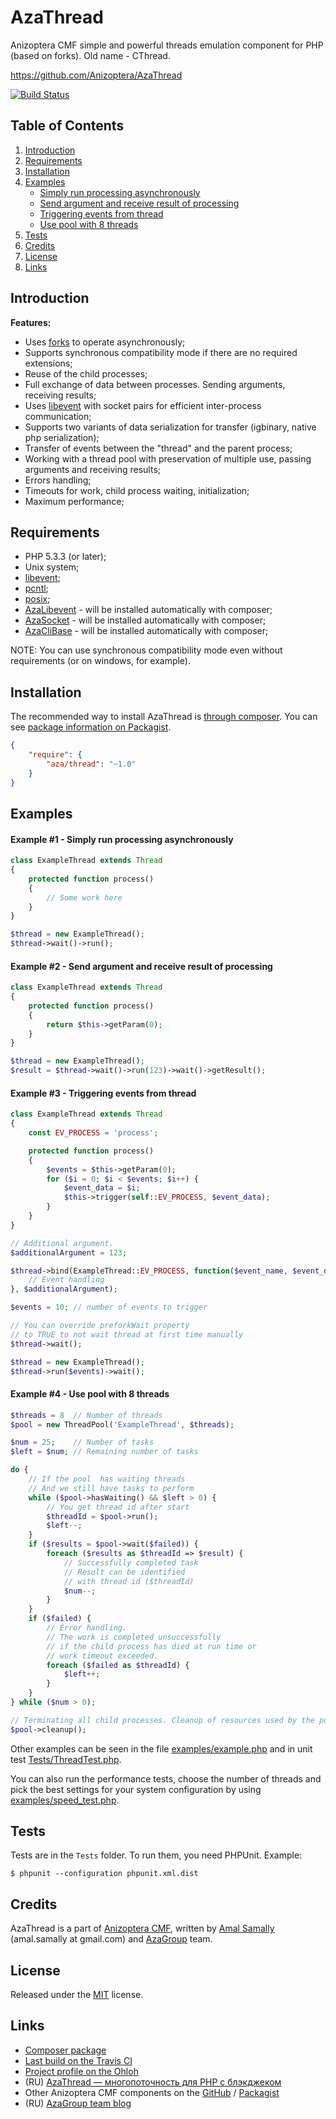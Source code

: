 AzaThread
=========

Anizoptera CMF simple and powerful threads emulation component for PHP (based on forks).
Old name - CThread.

https://github.com/Anizoptera/AzaThread

[![Build Status][TravisImage]][Travis]


Table of Contents
-----------------

1. [Introduction](#introduction)
2. [Requirements](#requirements)
3. [Installation](#installation)
4. [Examples](#examples)
   * [Simply run processing asynchronously](#example-1---simply-run-processing-asynchronously)
   * [Send argument and receive result of processing](#example-2---send-argument-and-receive-result-of-processing)
   * [Triggering events from thread](#example-3---triggering-events-from-thread)
   * [Use pool with 8 threads](#example-4---use-pool-with-8-threads)
5. [Tests](#tests)
6. [Credits](#credits)
7. [License](#license)
8. [Links](#links)


Introduction
------------

**Features:**

* Uses [forks](http://php.net/pcntl-fork) to operate asynchronously;
* Supports synchronous compatibility mode if there are no required extensions;
* Reuse of the child processes;
* Full exchange of data between processes. Sending arguments, receiving results;
* Uses [libevent][] with socket pairs for efficient inter-process communication;
* Supports two variants of data serialization for transfer (igbinary, native php serialization);
* Transfer of events between the "thread" and the parent process;
* Working with a thread pool with preservation of multiple use, passing arguments and receiving results;
* Errors handling;
* Timeouts for work, child process waiting, initialization;
* Maximum performance;


Requirements
------------

* PHP 5.3.3 (or later);
* Unix system;
* [libevent][];
* [pcntl](http://php.net/pcntl);
* [posix](http://php.net/posix);
* [AzaLibevent](https://github.com/Anizoptera/AzaLibEvent) - will be installed automatically with composer;
* [AzaSocket](https://github.com/Anizoptera/AzaSocket) - will be installed automatically with composer;
* [AzaCliBase](https://github.com/Anizoptera/AzaCliBase) - will be installed automatically with composer;

NOTE: You can use synchronous compatibility mode even without requirements (or on windows, for example).


Installation
------------

The recommended way to install AzaThread is [through composer](http://getcomposer.org).
You can see [package information on Packagist][ComposerPackage].

```JSON
{
	"require": {
		"aza/thread": "~1.0"
	}
}
```


Examples
--------

#### Example #1 - Simply run processing asynchronously

```php
class ExampleThread extends Thread
{
	protected function process()
	{
		// Some work here
	}
}

$thread = new ExampleThread();
$thread->wait()->run();
```

#### Example #2 - Send argument and receive result of processing

```php
class ExampleThread extends Thread
{
	protected function process()
	{
		return $this->getParam(0);
	}
}

$thread = new ExampleThread();
$result = $thread->wait()->run(123)->wait()->getResult();
```

#### Example #3 - Triggering events from thread

```php
class ExampleThread extends Thread
{
	const EV_PROCESS = 'process';

	protected function process()
	{
		$events = $this->getParam(0);
		for ($i = 0; $i < $events; $i++) {
			$event_data = $i;
			$this->trigger(self::EV_PROCESS, $event_data);
		}
	}
}

// Additional argument.
$additionalArgument = 123;

$thread->bind(ExampleThread::EV_PROCESS, function($event_name, $event_data, $additional_arg)  {
	// Event handling
}, $additionalArgument);

$events = 10; // number of events to trigger

// You can override preforkWait property
// to TRUE to not wait thread at first time manually
$thread->wait();

$thread = new ExampleThread();
$thread->run($events)->wait();
```

#### Example #4 - Use pool with 8 threads

```php
$threads = 8  // Number of threads
$pool = new ThreadPool('ExampleThread', $threads);

$num = 25;    // Number of tasks
$left = $num; // Remaining number of tasks

do {
	// If the pool  has waiting threads
	// And we still have tasks to perform
	while ($pool->hasWaiting() && $left > 0) {
		// You get thread id after start
		$threadId = $pool->run();
		$left--;
	}
	if ($results = $pool->wait($failed)) {
		foreach ($results as $threadId => $result) {
			// Successfully completed task
			// Result can be identified
			// with thread id ($threadId)
			$num--;
		}
	}
	if ($failed) {
		// Error handling.
		// The work is completed unsuccessfully
		// if the child process has died at run time or
		// work timeout exceeded.
		foreach ($failed as $threadId) {
			$left++;
		}
	}
} while ($num > 0);

// Terminating all child processes. Cleanup of resources used by the pool.
$pool->cleanup();
```


Other examples can be seen in the file [examples/example.php](examples/example.php) and in unit test [Tests/ThreadTest.php](Tests/ThreadTest.php).

You can also run the performance tests, choose the number of threads and pick the best settings for your system configuration by using [examples/speed_test.php](examples/speed_test.php).


Tests
-----

Tests are in the `Tests` folder.
To run them, you need PHPUnit.
Example:

    $ phpunit --configuration phpunit.xml.dist


Credits
-------

AzaThread is a part of [Anizoptera CMF][], written by [Amal Samally][] (amal.samally at gmail.com) and [AzaGroup][] team.


License
-------

Released under the [MIT](LICENSE.md) license.


Links
-----

* [Composer package][ComposerPackage]
* [Last build on the Travis CI][Travis]
* [Project profile on the Ohloh](https://www.ohloh.net/p/AzaThread)
* (RU) [AzaThread — многопоточность для PHP с блэкджеком](http://habrahabr.ru/blogs/php/134501/)
* Other Anizoptera CMF components on the [GitHub][Anizoptera CMF] / [Packagist](https://packagist.org/packages/aza)
* (RU) [AzaGroup team blog][AzaGroup]



[libevent]: http://php.net/libevent

[Anizoptera CMF]:  https://github.com/Anizoptera
[Amal Samally]:    http://azagroup.ru/about/#amal
[AzaGroup]:        http://azagroup.ru/
[ComposerPackage]: https://packagist.org/packages/aza/thread
[TravisImage]:     https://secure.travis-ci.org/Anizoptera/AzaThread.png?branch=master
[Travis]:          http://travis-ci.org/Anizoptera/AzaThread
